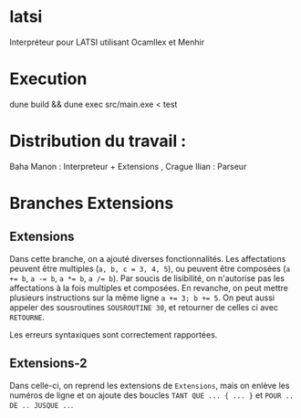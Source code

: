 # latsi


Interpréteur pour LATSI utilisant Ocamllex et Menhir 

# Execution 

dune build && dune exec src/main.exe < test


# Distribution du travail :
Baha Manon : Interpreteur + Extensions , Crague Ilian : Parseur


# Branches Extensions

## Extensions

Dans cette branche, on a ajouté diverses fonctionnalités. Les affectations peuvent être multiples (`a, b, c = 3, 4, 5`), ou peuvent être composées (`a += b`,  `a -= b`, `a *= b`, `a /= b`). Par soucis de lisibilité, on n'autorise pas les affectations à la fois multiples et composées. En revanche, on peut mettre plusieurs instructions sur la même ligne `a += 3; b += 5`. On peut aussi appeler des sousroutines `SOUSROUTINE 30`, et retourner de celles ci avec `RETOURNE`.

Les erreurs syntaxiques sont correctement rapportées.

## Extensions-2

Dans celle-ci, on reprend les extensions de `Extensions`, mais on enlève les numéros de ligne et on ajoute des boucles `TANT QUE ... { ... }` et `POUR .. DE .. JUSQUE ..`.

